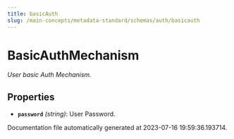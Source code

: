 ```yaml
---
title: basicAuth
slug: /main-concepts/metadata-standard/schemas/auth/basicauth
---
```


# BasicAuthMechanism

*User basic Auth Mechanism.*

## Properties

- **`password`** *(string)*: User Password.


Documentation file automatically generated at 2023-07-16 19:59:36.193714.
